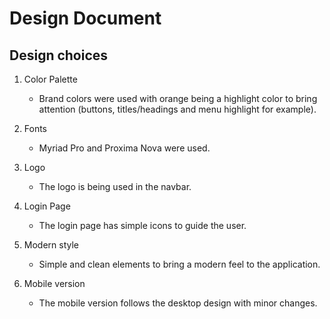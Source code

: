 # Design Document

## Design choices

1. Color Palette
   - Brand colors were used with orange being a highlight color to bring attention (buttons, titles/headings and menu highlight for example).

2. Fonts
   - Myriad Pro and Proxima Nova were used.

3. Logo
    - The logo is being used in the navbar.

4. Login Page
    - The login page has simple icons to guide the user. 

5. Modern style
    - Simple and clean elements to bring a modern feel to the application. 

6. Mobile version
   - The mobile version follows the desktop design with minor changes.

